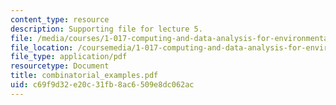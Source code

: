 ```yaml
---
content_type: resource
description: Supporting file for lecture 5.
file: /media/courses/1-017-computing-and-data-analysis-for-environmental-applications-fall-2003/c69f9d32e20c31fb8ac6509e8dc062ac_combinatorial_examples.pdf
file_location: /coursemedia/1-017-computing-and-data-analysis-for-environmental-applications-fall-2003/c69f9d32e20c31fb8ac6509e8dc062ac_combinatorial_examples.pdf
file_type: application/pdf
resourcetype: Document
title: combinatorial_examples.pdf
uid: c69f9d32-e20c-31fb-8ac6-509e8dc062ac
---
```

